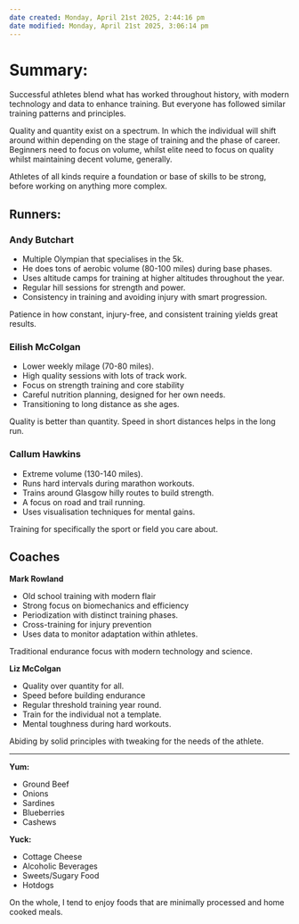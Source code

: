 ```yaml
---
date created: Monday, April 21st 2025, 2:44:16 pm
date modified: Monday, April 21st 2025, 3:06:14 pm
---
```


# Summary:

Successful athletes blend what has worked throughout history, with modern technology and data to enhance training. But everyone has followed similar training patterns and principles.

Quality and quantity exist on a spectrum. In which the individual will shift around within depending on the stage of training and the phase of career. Beginners need to focus on volume, whilst elite need to focus on quality whilst maintaining decent volume, generally.

Athletes of all kinds require a foundation or base of skills to be strong, before working on anything more complex.

## Runners:

### Andy Butchart
- Multiple Olympian that specialises in the 5k. 
- He does tons of aerobic volume (80-100 miles) during base phases.
- Uses altitude camps for training at higher altitudes throughout the year.
- Regular hill sessions for strength and power.
- Consistency in training and avoiding injury with smart progression.

Patience in how constant, injury-free, and consistent training yields great results.

### Eilish McColgan
- Lower weekly milage (70-80 miles).
- High quality sessions with lots of track work.
- Focus on strength training and core stability
- Careful nutrition planning, designed for her own needs.
- Transitioning to long distance as she ages.

Quality is better than quantity. Speed in short distances helps in the long run.

### Callum Hawkins
- Extreme volume (130-140 miles).
- Runs hard intervals during marathon workouts.
- Trains around Glasgow hilly routes to build strength.
- A focus on road and trail running.
- Uses visualisation techniques for mental gains.

Training for specifically the sport or field you care about.

## Coaches

**Mark Rowland**
- Old school training with modern flair
- Strong focus on biomechanics and efficiency
- Periodization with distinct training phases.
- Cross-training for injury prevention
- Uses data to monitor adaptation within athletes.

Traditional endurance focus with modern technology and science.

**Liz McColgan**
- Quality over quantity for all.
- Speed before building endurance
- Regular threshold training year round.
- Train for the individual not a template.
- Mental toughness during hard workouts.

Abiding by solid principles with tweaking for the needs of the athlete.

***

**Yum:**  
- Ground Beef  
- Onions  
- Sardines  
- Blueberries  
- Cashews  

**Yuck:**
- Cottage Cheese  
- Alcoholic Beverages  
- Sweets/Sugary Food  
- Hotdogs
  
On the whole, I tend to enjoy foods that are minimally processed and home cooked meals.